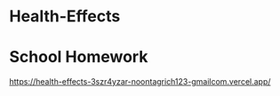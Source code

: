 # Health-Effects
# School Homework
https://health-effects-3szr4yzar-noontagrich123-gmailcom.vercel.app/
